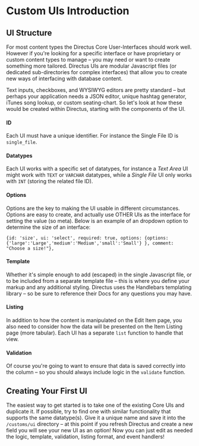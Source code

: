 # Custom UIs Introduction

## UI Structure

For most content types the Directus Core User-Interfaces should work well. However if you're looking for a specific interface or have proprietary or custom content types to manage – you may need or want to create something more tailored. Directus UIs are modular Javascript files \(or dedicated sub-directories for complex interfaces\) that allow you to create new ways of interfacing with database content.

Text inputs, checkboxes, and WYSIWYG editors are pretty standard – but perhaps your application needs a JSON editor, unique hashtag generator, iTunes song lookup, or custom seating-chart. So let's look at how these would be created within Directus, starting with the components of the UI.

#### ID

Each UI must have a unique identifier. For instance the Single File ID is `single_file`.

#### Datatypes

Each UI works with a specific set of datatypes, for instance a _Text Area_ UI might work with `TEXT` or `VARCHAR` datatypes, while a _Single File_ UI only works with `INT` \(storing the related file ID\).

#### Options

Options are the key to making the UI usable in different circumstances. Options are easy to create, and actually use OTHER UIs as the interface for setting the value \(so meta\). Below is an example of an dropdown option to determine the size of an interface:

```
{id: 'size', ui: 'select', required: true, options: {options: {'large':'Large','medium':'Medium','small':'Small'} }, comment: "Choose a size!"},
```

#### Template

Whether it's simple enough to add \(escaped\) in the single Javascript file, or to be included from a separate template file – this is where you define your markup and any additional styling. Directus uses the Handlebars templating library – so be sure to reference their Docs for any questions you may have.

#### Listing

In addition to how the content is manipulated on the Edit Item page, you also need to consider how the data will be presented on the Item Listing page \(more tabular\). Each UI has a separate `list` function to handle that view.

#### Validation

Of course you're going to want to ensure that data is saved correctly into the column – so you should always include logic in the `validate` function.

## Creating Your First UI

The easiest way to get started is to take one of the existing Core UIs and duplicate it. If possible, try to find one with similar functionality that supports the same datatype\(s\). Give it a unique name and save it into the `/customs/ui` directory – at this point if you refresh Directus and create a new field you will see your new UI as an option! Now you can just edit as needed the logic, template, validation, listing format, and event handlers!

